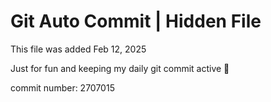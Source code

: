 # Git Auto Commit | Hidden File

This file was added Feb 12, 2025

Just for fun and keeping my daily git commit active 🤪

commit number: 2707015
